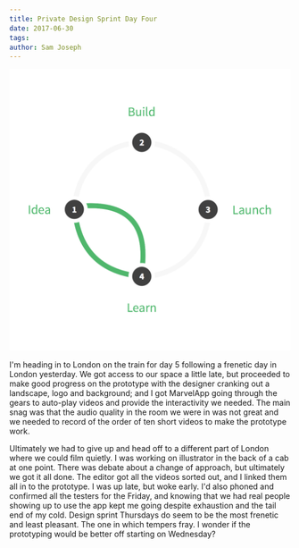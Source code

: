 ```yaml
---
title: Private Design Sprint Day Four
date: 2017-06-30
tags: 
author: Sam Joseph
---
```


![design sprint](/images/design_sprint.png)

I'm heading in to London on the train for day 5 following a frenetic day in London yesterday.  We got access to our space a little late, but proceeded to make good progress on the prototype with the designer cranking out a landscape, logo and background; and I got MarvelApp going through the gears to auto-play videos and provide the interactivity we needed.  The main snag was that the audio quality in the room we were in was not great and we needed to record of the order of ten short videos to make the prototype work.

Ultimately we had to give up and head off to a different part of London where we could film quietly.  I was working on illustrator in the back of a cab at one point.  There was debate about a change of approach, but ultimately we got it all done.  The editor got all the videos sorted out, and I linked them all in to the prototype.  I was up late, but woke early.  I'd also phoned and confirmed all the testers for the Friday, and knowing that we had real people showing up to use the app kept me going despite exhaustion and the tail end of my cold.  Design sprint Thursdays do seem to be the most frenetic and least pleasant.  The one in which tempers fray.  I wonder if the prototyping would be better off starting on Wednesday?
